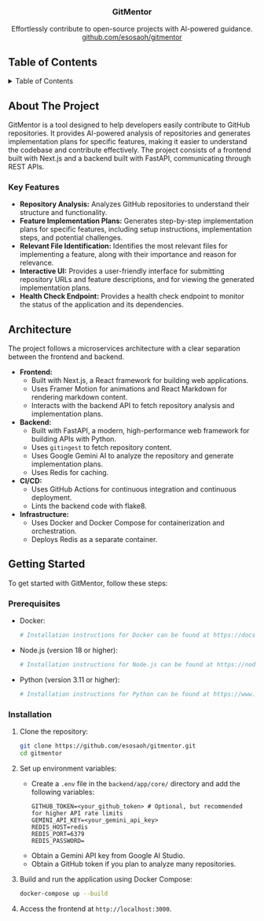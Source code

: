<div align="center">
 
<h3 align="center">GitMentor</h3>

  <p align="center">
    Effortlessly contribute to open-source projects with AI-powered guidance.
    <br />
     <a href="https://github.com/esosaoh/gitmentor">github.com/esosaoh/gitmentor</a>
  </p>
</div>

## Table of Contents

<details>
  <summary>Table of Contents</summary>
  <ol>
    <li>
      <a href="#about-the-project">About The Project</a>
      <ul>
        <li><a href="#key-features">Key Features</a></li>
      </ul>
    </li>
    <li><a href="#architecture">Architecture</a></li>
    <li>
      <a href="#getting-started">Getting Started</a>
      <ul>
        <li><a href="#prerequisites">Prerequisites</a></li>
        <li><a href="#installation">Installation</a></li>
      </ul>
    </li>
    <li><a href="#acknowledgments">Acknowledgments</a></li>
  </ol>
</details>

## About The Project

GitMentor is a tool designed to help developers easily contribute to GitHub repositories. It provides AI-powered analysis of repositories and generates implementation plans for specific features, making it easier to understand the codebase and contribute effectively. The project consists of a frontend built with Next.js and a backend built with FastAPI, communicating through REST APIs.

### Key Features

- **Repository Analysis:** Analyzes GitHub repositories to understand their structure and functionality.
- **Feature Implementation Plans:** Generates step-by-step implementation plans for specific features, including setup instructions, implementation steps, and potential challenges.
- **Relevant File Identification:** Identifies the most relevant files for implementing a feature, along with their importance and reason for relevance.
- **Interactive UI:** Provides a user-friendly interface for submitting repository URLs and feature descriptions, and for viewing the generated implementation plans.
- **Health Check Endpoint:** Provides a health check endpoint to monitor the status of the application and its dependencies.

## Architecture

The project follows a microservices architecture with a clear separation between the frontend and backend.

- **Frontend:**
    - Built with Next.js, a React framework for building web applications.
    - Uses Framer Motion for animations and React Markdown for rendering markdown content.
    - Interacts with the backend API to fetch repository analysis and implementation plans.
- **Backend:**
    - Built with FastAPI, a modern, high-performance web framework for building APIs with Python.
    - Uses `gitingest` to fetch repository content.
    - Uses Google Gemini AI to analyze the repository and generate implementation plans.
    - Uses Redis for caching.
- **CI/CD:**
    - Uses GitHub Actions for continuous integration and continuous deployment.
    - Lints the backend code with flake8.
- **Infrastructure:**
    - Uses Docker and Docker Compose for containerization and orchestration.
    - Deploys Redis as a separate container.

## Getting Started

To get started with GitMentor, follow these steps:

### Prerequisites

- Docker:
  ```sh
  # Installation instructions for Docker can be found at https://docs.docker.com/get-docker/
  ```
- Node.js (version 18 or higher):
  ```sh
  # Installation instructions for Node.js can be found at https://nodejs.org/
  ```
- Python (version 3.11 or higher):
  ```sh
  # Installation instructions for Python can be found at https://www.python.org/
  ```

### Installation

1. Clone the repository:
   ```sh
   git clone https://github.com/esosaoh/gitmentor.git
   cd gitmentor
   ```

2. Set up environment variables:
   - Create a `.env` file in the `backend/app/core/` directory and add the following variables:
     ```
     GITHUB_TOKEN=<your_github_token> # Optional, but recommended for higher API rate limits
     GEMINI_API_KEY=<your_gemini_api_key>
     REDIS_HOST=redis
     REDIS_PORT=6379
     REDIS_PASSWORD=
     ```
   - Obtain a Gemini API key from Google AI Studio.
   - Obtain a GitHub token if you plan to analyze many repositories.

3. Build and run the application using Docker Compose:
   ```sh
   docker-compose up --build
   ```

4. Access the frontend at `http://localhost:3000`.

